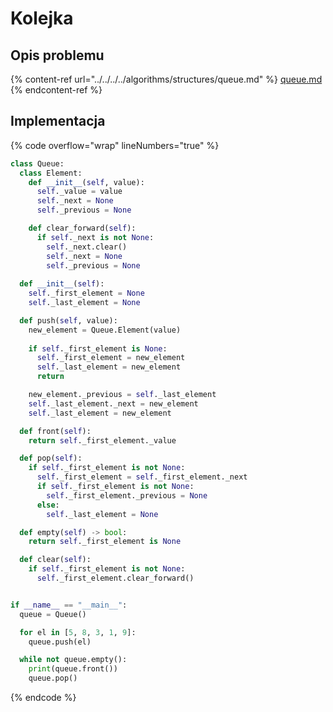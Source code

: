 # Kolejka

## Opis problemu

{% content-ref url="../../../../algorithms/structures/queue.md" %}
[queue.md](../../../../algorithms/structures/queue.md)
{% endcontent-ref %}

## Implementacja

{% code overflow="wrap" lineNumbers="true" %}
```python
class Queue:
  class Element:
    def __init__(self, value):
      self._value = value
      self._next = None
      self._previous = None

    def clear_forward(self):
      if self._next is not None:
        self._next.clear()
        self._next = None
        self._previous = None
      
  def __init__(self):
    self._first_element = None
    self._last_element = None

  def push(self, value):
    new_element = Queue.Element(value)
    
    if self._first_element is None:
      self._first_element = new_element
      self._last_element = new_element
      return

    new_element._previous = self._last_element
    self._last_element._next = new_element
    self._last_element = new_element

  def front(self):
    return self._first_element._value

  def pop(self):
    if self._first_element is not None:
      self._first_element = self._first_element._next
      if self._first_element is not None:
        self._first_element._previous = None
      else:
        self._last_element = None

  def empty(self) -> bool:
    return self._first_element is None

  def clear(self):
    if self._first_element is not None:
      self._first_element.clear_forward()


if __name__ == "__main__":
  queue = Queue()

  for el in [5, 8, 3, 1, 9]:
    queue.push(el)

  while not queue.empty():
    print(queue.front())
    queue.pop()
```
{% endcode %}

